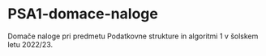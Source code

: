 # PSA1-domace-naloge
Domače naloge pri predmetu Podatkovne strukture in algoritmi 1 v šolskem letu 2022/23.
